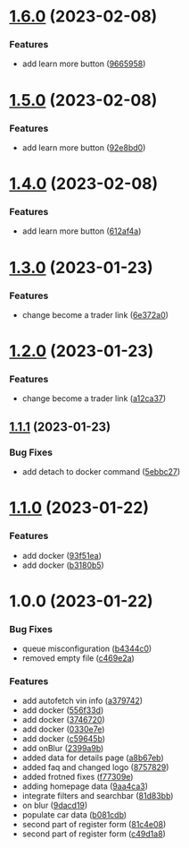 # [1.6.0](https://github.com/horlahlekhon/carpadi-agora/compare/v1.5.0...v1.6.0) (2023-02-08)


### Features

* add learn more button ([9665958](https://github.com/horlahlekhon/carpadi-agora/commit/9665958b0f9416ead21e7e95a6b62f39849746b5))

# [1.5.0](https://github.com/horlahlekhon/carpadi-agora/compare/v1.4.0...v1.5.0) (2023-02-08)


### Features

* add learn more button ([92e8bd0](https://github.com/horlahlekhon/carpadi-agora/commit/92e8bd05d6cd87359718ab5bc27849340d0c0398))

# [1.4.0](https://github.com/horlahlekhon/carpadi-agora/compare/v1.3.0...v1.4.0) (2023-02-08)


### Features

* add learn more button ([612af4a](https://github.com/horlahlekhon/carpadi-agora/commit/612af4aad2cea14081b9923833670305a62bec85))

# [1.3.0](https://github.com/horlahlekhon/carpadi-agora/compare/v1.2.0...v1.3.0) (2023-01-23)


### Features

* change become a trader link ([6e372a0](https://github.com/horlahlekhon/carpadi-agora/commit/6e372a0d0a2e6ecdc9f073566b1af6cf4c0a20dd))

# [1.2.0](https://github.com/horlahlekhon/carpadi-agora/compare/v1.1.1...v1.2.0) (2023-01-23)


### Features

* change become a trader link ([a12ca37](https://github.com/horlahlekhon/carpadi-agora/commit/a12ca37bfbc0c81a5f2f9470c41512839b8efb80))

## [1.1.1](https://github.com/horlahlekhon/carpadi-agora/compare/v1.1.0...v1.1.1) (2023-01-23)


### Bug Fixes

* add detach to docker command ([5ebbc27](https://github.com/horlahlekhon/carpadi-agora/commit/5ebbc27fa82f75d730558417b5b847a8a6ece772))

# [1.1.0](https://github.com/horlahlekhon/carpadi-agora/compare/v1.0.0...v1.1.0) (2023-01-22)


### Features

* add docker ([93f51ea](https://github.com/horlahlekhon/carpadi-agora/commit/93f51eacdbacaacfe8035317a618a7cab19b0b33))
* add docker ([b3180b5](https://github.com/horlahlekhon/carpadi-agora/commit/b3180b5203917a2f2cde47d7a44ef6b1f40338a7))

# 1.0.0 (2023-01-22)


### Bug Fixes

* queue misconfiguration ([b4344c0](https://github.com/horlahlekhon/carpadi-agora/commit/b4344c047c73beaf5d547b58111fe4e4769ecae8))
* removed empty file ([c469e2a](https://github.com/horlahlekhon/carpadi-agora/commit/c469e2a68b6e024f11e5cad48a5d935e56e4e8fe))


### Features

* add autofetch vin info ([a379742](https://github.com/horlahlekhon/carpadi-agora/commit/a379742e26e87f4568ff7e8ad5dc94c1391f48da))
* add docker ([556f33d](https://github.com/horlahlekhon/carpadi-agora/commit/556f33dabd36eea554774bc1b9cdb432afbbc404))
* add docker ([3746720](https://github.com/horlahlekhon/carpadi-agora/commit/3746720c0cd3d1b8d4f37908ef5874395dc56141))
* add docker ([0330e7e](https://github.com/horlahlekhon/carpadi-agora/commit/0330e7e458bc0cbc2e27defa55769d5499e0fd16))
* add docker ([c59645b](https://github.com/horlahlekhon/carpadi-agora/commit/c59645bbe2d7f64e3b5081fe08225f382e737a54))
* add onBlur ([2399a9b](https://github.com/horlahlekhon/carpadi-agora/commit/2399a9bfb4052e155e5462409258fcaba43b63ad))
* added data for details page ([a8b67eb](https://github.com/horlahlekhon/carpadi-agora/commit/a8b67eb2e38000b02a58576abfce3d59fb3867a3))
* added faq and changed logo ([8757829](https://github.com/horlahlekhon/carpadi-agora/commit/8757829bce7a751ecf48cdf04b5d6ca22369bd20))
* added frotned fixes ([f77309e](https://github.com/horlahlekhon/carpadi-agora/commit/f77309ecf56decba6b1ee3c4e7db5acb7141b30a))
* adding homepage data ([9aa4ca3](https://github.com/horlahlekhon/carpadi-agora/commit/9aa4ca328464f3d1595ae6d5dd79cfe82e27ac17))
* integrate filters and searchbar ([81d83bb](https://github.com/horlahlekhon/carpadi-agora/commit/81d83bbeae438b48fdf804c155c3f53264956026))
* on blur ([9dacd19](https://github.com/horlahlekhon/carpadi-agora/commit/9dacd19b7b621b7aacb3acc536201ff97d813651))
* populate car data ([b081cdb](https://github.com/horlahlekhon/carpadi-agora/commit/b081cdbc912645de0941f3e4d1a5670fddf9f89c))
* second part of register form ([81c4e08](https://github.com/horlahlekhon/carpadi-agora/commit/81c4e08fa6019126292f2c9efd97e1af72e1efc7))
* second part of register form ([c49d1a8](https://github.com/horlahlekhon/carpadi-agora/commit/c49d1a8562343e43f0dc5ea3fdff382202cbd835))
